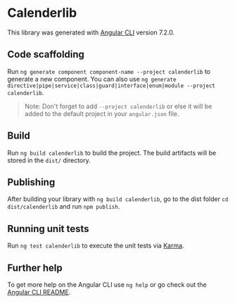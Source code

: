 # Calenderlib

This library was generated with [Angular CLI](https://github.com/angular/angular-cli) version 7.2.0.

## Code scaffolding

Run `ng generate component component-name --project calenderlib` to generate a new component. You can also use `ng generate directive|pipe|service|class|guard|interface|enum|module --project calenderlib`.
> Note: Don't forget to add `--project calenderlib` or else it will be added to the default project in your `angular.json` file. 

## Build

Run `ng build calenderlib` to build the project. The build artifacts will be stored in the `dist/` directory.

## Publishing

After building your library with `ng build calenderlib`, go to the dist folder `cd dist/calenderlib` and run `npm publish`.

## Running unit tests

Run `ng test calenderlib` to execute the unit tests via [Karma](https://karma-runner.github.io).

## Further help

To get more help on the Angular CLI use `ng help` or go check out the [Angular CLI README](https://github.com/angular/angular-cli/blob/master/README.md).
